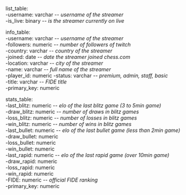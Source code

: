 

list_table:  
-username: varchar -- _username of the streamer_  
-is_live: binary -- _is the streamer currently on live_  

info_table:  
-username: varchar  -- _username of the streamer_  
-followers: numeric -- _number of followers of twitch_    
-country: varchar  -- _country of the streamer_  
-joined: date -- _date the streamer joined chess.com_  
-location: varchar -- _city of the streamer_  
-name: varchar -- _full name of the streamer_  
-player_id: numeric 
-status: varchar -- _premium, admin, staff, basic_  
-title: varchar -- _FIDE title_  
-primary_key: numeric  

stats_table:  
-last_blitz: numeric -- _elo of the last blitz game (3 to 5min game)_  
-draw_blitz: numeric  -- _number of draws in blitz games_  
-loss_blitz: numeric  -- _number of losses in blitz games_  
-win_blitz: numeric  -- _number of wins in blitz games_  
-last_bullet: numeric  -- _elo of the last bullet game (less than 2min game)_  
-draw_bullet: numeric  
-loss_bullet: numeric  
-win_bullet: numeric  
-last_rapid: numeric  -- _elo of the last rapid game (over 10min game)_  
-draw_rapid: numeric  
-loss_rapid: numeric  
-win_rapid: numeric  
-FIDE: numeric -- _official FIDE ranking_  
-primary_key: numeric  
